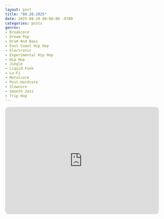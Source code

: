 ```yaml
---
layout: post
title: "08.20.2025"
date: 2025-08-20 00:00:00 -0700
categories: posts
genres:
- Breakcore
- Dream Pop
- Drum And Bass
- East Coast Hip Hop
- Electronic
- Experimental Hip Hop
- Hip Hop
- Jungle
- Liquid Funk
- Lo-Fi
- Metalcore
- Post-Hardcore
- Slowcore
- Smooth Jazz
- Trip Hop
---
```

<iframe data-testid="embed-iframe" style="border-radius:12px" src="https://open.spotify.com/embed/playlist/58qV1jwz6hU6apOrKbAWfn?utm_source=generator" width="100%" height="352" frameBorder="0" allowfullscreen="" allow="autoplay; clipboard-write; encrypted-media; fullscreen; picture-in-picture" loading="lazy"></iframe>